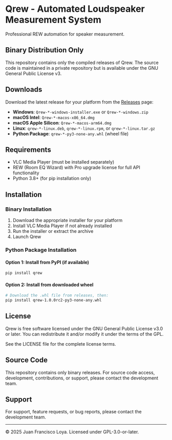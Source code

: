 # Qrew - Automated Loudspeaker Measurement System

Professional REW automation for speaker measurement.

##  Binary Distribution Only

This repository contains only the compiled releases of Qrew. The source code is maintained in a private repository but is available under the GNU General Public License v3.

## Downloads

Download the latest release for your platform from the [Releases](https://github.com/docdude/Qrew/releases) page:

- **Windows**: `Qrew-*-windows-installer.exe` or `Qrew-*-windows.zip`
- **macOS Intel**: `Qrew-*-macos-x86_64.dmg`
- **macOS Apple Silicon**: `Qrew-*-macos-arm64.dmg`
- **Linux**: `qrew-*-linux.deb`, `qrew-*-linux.rpm`, or `qrew-*-linux.tar.gz`
- **Python Package**: `qrew-*-py3-none-any.whl` (wheel file)

## Requirements

- VLC Media Player (must be installed separately)
- REW (Room EQ Wizard) with Pro upgrade license for full API functionality    
- Python 3.8+ (for pip installation only)

## Installation

### Binary Installation
1. Download the appropriate installer for your platform
2. Install VLC Media Player if not already installed
3. Run the installer or extract the archive
4. Launch Qrew

### Python Package Installation

#### Option 1: Install from PyPI (if available)
```bash
pip install qrew
```

#### Option 2: Install from downloaded wheel
```bash
# Download the .whl file from releases, then:
pip install qrew-1.0.0rc2-py3-none-any.whl
```

## License

Qrew is free software licensed under the GNU General Public License v3.0 or later.
You can redistribute it and/or modify it under the terms of the GPL.

See the LICENSE file for the complete license terms.

## Source Code

This repository contains only binary releases. For source code access, development, 
contributions, or support, please contact the development team.

## Support

For support, feature requests, or bug reports, please contact the development team.

---
© 2025 Juan Francisco Loya. Licensed under GPL-3.0-or-later.
